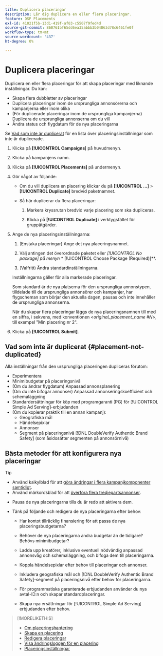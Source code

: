 ```yaml
---
title: Duplicera placeringar
description: Lär dig duplicera en eller flera placeringar.
feature: DSP Placements
exl-id: 41021f5b-13d1-419f-af03-c5507f9fed4d
source-git-commit: 860761bf65dd6ea35abbb3b04863d78c6461fe0f
workflow-type: tm+mt
source-wordcount: '437'
ht-degree: 0%

---
```


# Duplicera placeringar

<!-- Some placements don't have this option. Clarify which placement types aren't eligible -- is it PG placements, or all placements using private inventory? And anything else? -->

Duplicera en eller flera placeringar för att skapa placeringar med liknande inställningar. Du kan:

* Skapa flera dubbletter av placeringar
* Duplicera placeringar inom de ursprungliga annonsörerna och kampanjerna eller inom olika
* (För duplicerade placeringar inom de ursprungliga kampanjerna) Duplicera de ursprungliga annonserna om du vill
* Ändra status och flygdatum för de nya placeringarna

Se [Vad som inte är duplicerat](#placement-not-duplicated) för en lista över placeringsinställningar som inte är duplicerade.

1. Klicka på **[!UICONTROL Campaigns]** på huvudmenyn.

1. Klicka på kampanjens namn.

1. Klicka på **[!UICONTROL Placements]** på undermenyn.

1. Gör något av följande:

   * Om du vill duplicera en placering klickar du på **[!UICONTROL ...]** > **[!UICONTROL Duplicate]** bredvid paketnamnet.

   * Så här duplicerar du flera placeringar:

      1. Markera kryssrutan bredvid varje placering som ska dupliceras.

      1. Klicka på **[!UICONTROL Duplicate]** i verktygsfältet för gruppåtgärder.

1. Ange de nya placeringsinställningarna:

   1. (Enstaka placeringar) Ange det nya placeringsnamnet.

   1. Välj antingen det överordnade paketet eller **[!UICONTROL No package]* på menyn &#x200B;** [!UICONTROL Choose Package (Required)]**.

   1. (Valfritt) Ändra standardinställningarna.

   Inställningarna gäller för alla markerade placeringar.

   Som standard är de nya platserna för den ursprungliga annonstypen, tilldelade till de ursprungliga annonsörer och kampanjer, har flygscheman som börjar den aktuella dagen, pausas och inte innehåller de ursprungliga annonserna.

   När du skapar flera placeringar läggs de nya placeringsnamnen till med en siffra, i sekvens, med konventionen &lt;*original_placement_name #N*>, till exempel &quot;Min placering nr 2&quot;.

1. Klicka på **[!UICONTROL Submit]**.

## Vad som inte är duplicerat {#placement-not-duplicated}

Alla inställningar från den ursprungliga placeringen dupliceras förutom:

* Experimentera
* Minimibudgetar på placeringsnivå
* (Om du ändrar flygdatum) Anpassad annonsplanering
* (Om du inte bifogar annonser) Anpassad annonseringskoefficient och schemaläggning
* Standardersättningar för köp med programgaranti (PG) för [!UICONTROL Simple Ad Serving]-erbjudanden
* (Om du kopierar praktik till en annan kampanj):
   * Geografiska mål
   * Händelsepixlar
   * Annonser
   * Segment på placeringsnivå [!DNL DoubleVerify Authentic Brand Safety] (som åsidosätter segmenten på annonsörnivå)

## Bästa metoder för att konfigurera nya placeringar

>[!TIP]
>
>* Använd kalkylblad för att [göra ändringar i flera kampanjkomponenter samtidigt](/help/dsp/campaign-management/campaign-components-review-edit.md).
>* Använd märkordsblad för att [överföra flera tredjepartsannonser](/help/dsp/campaign-management/ads/ad-create-multiple.md).

* Pausa de nya placeringarna tills du är redo att aktivera dem.

* Tänk på följande och redigera de nya placeringarna efter behov:

   * Har kontot tillräcklig finansiering för att passa de nya placeringsbudgetarna?

   * Behöver de nya placeringarna andra budgetar än de tidigare? Behövs minimibudgetar?

   * Ladda upp kreatörer, inklusive eventuell nödvändig anpassad annonsvåg och schemaläggning, och bifoga dem till placeringarna.

   * Koppla händelsepixlar efter behov till placeringar och annonser.

   * Inkludera geografiska mål och [!DNL DoubleVerify Authentic Brand Safety]-segment på placeringsnivå efter behov för placeringarna.

   * För programmatiska garanterade erbjudanden använder du nya avtal-ID:n och skapar standardplaceringar.

   * Skapa nya ersättningar för [!UICONTROL Simple Ad Serving] erbjudanden efter behov.

>[!MORELIKETHIS]
>
>* [Om placeringshantering](placement-about.md)
>* [Skapa en placering](placement-create.md)
>* [Redigera placeringar](placement-edit.md)
>* [Visa ändringsloggen för en placering](placement-change-log.md)
>* [Placeringsinställningar](placement-settings.md)
